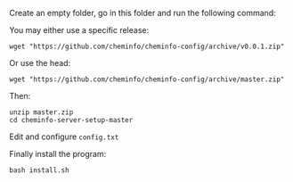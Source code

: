 
Create an empty folder, go in this folder and run the following command:

You may either use a specific release:

```
wget "https://github.com/cheminfo/cheminfo-config/archive/v0.0.1.zip"
```
Or use the head:

```
wget "https://github.com/cheminfo/cheminfo-config/archive/master.zip"
```

Then:
```
unzip master.zip
cd cheminfo-server-setup-master
```

Edit and configure ```config.txt```

Finally install the program:
```
bash install.sh
```






